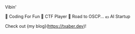 Vibin'

🌿 Coding For Fun 
🚩 CTF Player
📝 Road to OSCP...
💶 AI Startup

Check out {my blog}(https://txaber.dev)!

